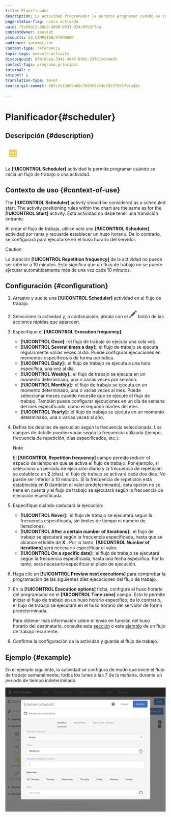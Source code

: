 ```yaml
---
title: Planificador
description: La actividad Programador le permite programar cuándo se inicia un flujo de trabajo o una actividad.
page-status-flag: nunca activado
uuid: f5e50a11-8dc9-4d98-9531-024c0fb3f7da
contentOwner: sauviat
products: SG_CAMPAIGN/STANDARD
audience: automatizar
content-type: referencia
topic-tags: execute-activity
discoiquuid: 0fb16cea-3941-404f-899c-33f81ced4ed5
context-tags: programa,principal
internal: n
snippet: y
translation-type: tm+mt
source-git-commit: 00fc2e12669a00c788355ef4e492375957cdad2e

---
```



# Planificador{#scheduler}

## Descripción {#description}

![](assets/scheduler.png)

La **[!UICONTROL Scheduler]** actividad le permite programar cuándo se inicia un flujo de trabajo o una actividad.

## Contexto de uso {#context-of-use}

The **[!UICONTROL Scheduler]** activity should be considered as a scheduled start. The activity positioning rules within the chart are the same as for the **[!UICONTROL Start]** activity. Esta actividad no debe tener una transición entrante.

Al crear el flujo de trabajo, utilice solo una **[!UICONTROL Scheduler]** actividad por rama y recuerde establecer un huso horario. De lo contrario, se configurará para ejecutarse en el huso horario del servidor.

>[!CAUTION]
>
>La duración **[!UICONTROL Repetition frequency]** de la actividad no puede ser inferior a 10 minutos. Esto significa que un flujo de trabajo no se puede ejecutar automáticamente más de una vez cada 10 minutos.

## Configuración {#configuration}

1. Arrastre y suelte una **[!UICONTROL Scheduler]** actividad en el flujo de trabajo.
1. Seleccione la actividad y, a continuación, ábrala con el ![](assets/edit_darkgrey-24px.png) botón de las acciones rápidas que aparecen.
1. Especifique el **[!UICONTROL Execution frequency]**:

   * **[!UICONTROL Once]**:: el flujo de trabajo se ejecuta una sola vez.
   * **[!UICONTROL Several times a day]**:: el flujo de trabajo se ejecuta regularmente varias veces al día. Puede configurar ejecuciones en momentos específicos o de forma periódica.
   * **[!UICONTROL Daily]**:: el flujo de trabajo se ejecuta a una hora específica, una vez al día.
   * **[!UICONTROL Weekly]**:: el flujo de trabajo se ejecuta en un momento determinado, una o varias veces por semana.
   * **[!UICONTROL Monthly]**:: el flujo de trabajo se ejecuta en un momento determinado, una o varias veces al mes. Puede seleccionar meses cuando necesite que se ejecute el flujo de trabajo. También puede configurar ejecuciones en un día de semana del mes especificado, como el segundo martes del mes.
   * **[!UICONTROL Yearly]**:: el flujo de trabajo se ejecuta en un momento determinado, una o varias veces al año.

1. Defina los detalles de ejecución según la frecuencia seleccionada. Los campos de detalle pueden variar según la frecuencia utilizada (tiempo, frecuencia de repetición, días especificados, etc.).

   >[!NOTE]
   >
   >El **[!UICONTROL Repetition frequency]** campo permite reducir el espacio de tiempo en que se activa el flujo de trabajo. Por ejemplo, si selecciona un período de ejecución diario y la frecuencia de repetición se establece en **2** (días), el flujo de trabajo se activará cada dos días. No puede ser inferior a 10 minutos. Si la frecuencia de repetición está establecida en **0** (también el valor predeterminado), esta opción no se tiene en cuenta y el flujo de trabajo se ejecutará según la frecuencia de ejecución especificada.

1. Especifique cuándo caducará la ejecución:

   * **[!UICONTROL Never]**:: el flujo de trabajo se ejecutará según la frecuencia especificada, sin límites de tiempo ni número de iteraciones.
   * **[!UICONTROL After a certain number of iterations]**:: el flujo de trabajo se ejecutará según la frecuencia especificada, hasta que se alcance el límite de **X** . Por lo tanto, **[!UICONTROL Number of iterations]** será necesario especificar el valor.
   * **[!UICONTROL On a specific date]**:: el flujo de trabajo se ejecutará según la frecuencia especificada, hasta una fecha específica. Por lo tanto, será necesario especificar el plazo de ejecución.

1. Haga clic en **[!UICONTROL Preview next executions]** para comprobar la programación de las siguientes diez ejecuciones del flujo de trabajo.

1. En la **[!UICONTROL Execution options]** ficha, configure el huso horario del programador en el **[!UICONTROL Time zone]** campo. Esto le permite iniciar el flujo de trabajo en un huso horario específico; de lo contrario, el flujo de trabajo se ejecutará en el huso horario del servidor de forma predeterminada.

   Para obtener más información sobre el envío en función del huso horario del destinatario, consulte esta [sección](../../sending/using/sending-messages-at-the-recipient-s-time-zone.md) o este [ejemplo](../../automating/using/push-notification-delivery.md#sending-a-recurring-push-notification-with-a-workflow) de un flujo de trabajo recurrente.

1. Confirme la configuración de la actividad y guarde el flujo de trabajo.

## Ejemplo {#example}

En el ejemplo siguiente, la actividad se configura de modo que inicie el flujo de trabajo semanalmente, todos los lunes a las 7 de la mañana, durante un período de tiempo indeterminado.

![](assets/wkf_scheduler_example.png)

